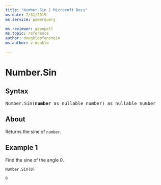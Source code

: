 ```yaml
---
title: "Number.Sin | Microsoft Docs"
ms.date: 7/31/2019
ms.service: powerquery

ms.reviewer: gepopell
ms.topic: reference
author: dougklopfenstein
ms.author: v-douklo

---
```

# Number.Sin

## Syntax

<pre>
Number.Sin(<b>number</b> as nullable number) as nullable number
</pre>
  
## About  
Returns the sine of `number`.

## Example 1
Find the sine of the angle 0.

```powerquery-m
Number.Sin(0)
```

`0`
